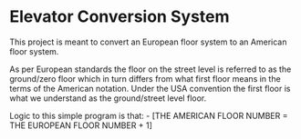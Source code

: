 # Elevator Conversion System

 This project is meant to convert an European floor system to an American floor system.

 As per European standards the floor on the street level is referred to as the ground/zero floor which in turn differs from what first floor means in the terms of the American notation. Under the USA convention the first floor is what we understand as the ground/street level floor.

Logic to this simple program is that: -
[THE AMERICAN FLOOR NUMBER = THE EUROPEAN FLOOR NUMBER + 1]
